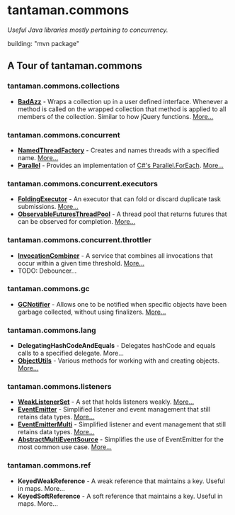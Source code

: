 tantaman.commons
================

*Useful Java libraries mostly pertaining to concurrency.*

building: "mvn package"

## A Tour of tantaman.commons

### tantaman.commons.collections
* **[BadAzz](https://github.com/tantaman/commons/wiki/Tour-of-BadAzz)** - Wraps a collection up in a user defined interface.  Whenever a method is called on the wrapped collection that method is applied to all members of the collection.  Similar to how jQuery functions. [More...](https://github.com/tantaman/commons/wiki/Tour-of-BadAzz)

### tantaman.commons.concurrent
* **[NamedThreadFactory](https://github.com/tantaman/commons/wiki/Tour-of-NamedThreadFactory)** - Creates and names threads with a specified name.  [More...](https://github.com/tantaman/commons/wiki/Tour-of-NamedThreadFactory)
* **[Parallel](https://github.com/tantaman/commons/wiki/Parallel-Tour)** - Provides an implementation of [C#'s Parallel.ForEach](http://msdn.microsoft.com/en-us/library/dd460720.aspx).  [More...](https://github.com/tantaman/commons/wiki/Parallel-Tour)

### tantaman.commons.concurrent.executors
* **[FoldingExecutor](https://github.com/tantaman/commons/wiki/FoldingExecutor-Tour)** - An executor that can fold or discard duplicate task submissions.  [More...](https://github.com/tantaman/commons/wiki/FoldingExecutor-Tour)
* **[ObservableFuturesThreadPool](https://github.com/tantaman/commons/wiki/ObservableFuturesThreadPool--Tour)** - A thread pool that returns futures that can be observed for completion.  [More...](https://github.com/tantaman/commons/wiki/ObservableFuturesThreadPool--Tour)

### tantaman.commons.concurrent.throttler
* **[InvocationCombiner](https://github.com/tantaman/commons/wiki/InvocationCombiner-Tour)** - A service that combines all invocations that occur within a given time threshold.  [More...](https://github.com/tantaman/commons/wiki/InvocationCombiner-Tour)
* TODO: Debouncer...

### tantaman.commons.gc
* **[GCNotifier](https://github.com/tantaman/commons/wiki/GCNotifier-Tour)** - Allows one to be notified when specific objects have been garbage collected, without using finalizers.  [More...](https://github.com/tantaman/commons/wiki/GCNotifier-Tour)

### tantaman.commons.lang
* **DelegatingHashCodeAndEquals** - Delegates hashCode and equals calls to a specified delegate.  More...
* **[ObjectUtils](https://github.com/tantaman/commons/wiki/ObjectUtils-Tour)** - Various methods for working with and creating objects.  [More...](https://github.com/tantaman/commons/wiki/ObjectUtils-Tour)

### tantaman.commons.listeners
* **[WeakListenerSet](https://github.com/tantaman/commons/wiki/WeakListenerSet-Tour)** - A set that holds listeners weakly.  [More...](https://github.com/tantaman/commons/wiki/WeakListenerSet-Tour)
* **[EventEmitter](https://github.com/tantaman/commons/wiki/EventEmitter-Tour)** - Simplified listener and event management that still retains data types.  [More...](https://github.com/tantaman/commons/wiki/EventEmitter-Tour)
* **[EventEmitterMulti](https://github.com/tantaman/commons/wiki/EventEmitterMulti-Tour)** - Simplified listener and event management that still retains data types.  [More...](https://github.com/tantaman/commons/wiki/EventEmitterMulti-Tour)
* **[AbstractMultiEventSource](https://github.com/tantaman/commons/wiki/AbstractMultiEventSource-Tour)** - Simplifies the use of EventEmitter for the most common use case.  [More...](https://github.com/tantaman/commons/wiki/AbstractMultiEventSource-Tour)

### tantaman.commons.ref
* **KeyedWeakReference** - A weak reference that maintains a key.  Useful in maps.  More...
* **KeyedSoftReference** - A soft reference that maintains a key.  Useful in maps.  More...
